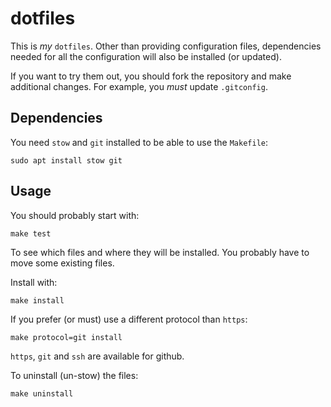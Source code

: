 # dotfiles

This is *my* `dotfiles`. Other than providing configuration files, dependencies needed for all the configuration will also be installed (or updated).

If you want to try them out, you should fork the repository and make additional changes. For example, you *must* update `.gitconfig`.

## Dependencies
You need `stow` and `git` installed to be able to use the `Makefile`:

    sudo apt install stow git

## Usage
You should probably start with:

    make test

To see which files and where they will be installed. You probably have to move some existing files.

Install with:

    make install

If you prefer (or must) use a different protocol than `https`:

    make protocol=git install

`https`, `git` and `ssh` are available for github.

To uninstall (un-stow) the files:

    make uninstall

